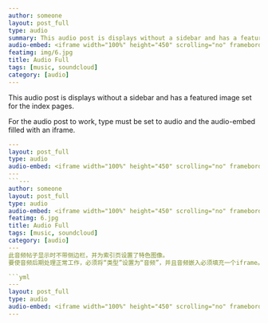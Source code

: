 ```yaml
---
author: someone
layout: post_full
type: audio
summary: This audio post is displays without a sidebar and has a featured image set for the index pages.
audio-embed: <iframe width="100%" height="450" scrolling="no" frameborder="no" src="https://w.soundcloud.com/player/?url=https%3A//api.soundcloud.com/tracks/143789807&amp;auto_play=false&amp;hide_related=false&amp;show_comments=true&amp;show_user=true&amp;show_reposts=false&amp;visual=true"></iframe>
featimg: img/6.jpg
title: Audio Full
tags: [music, soundcloud]
category: [audio]
---
```

This audio post is displays without a sidebar and has a featured image set for the index pages.

For the audio post to work, type must be set to audio and the audio-embed filled with an iframe.

```yml
---
layout: post_full
type: audio
audio-embed: <iframe width="100%" height="450" scrolling="no" frameborder="no" src="https://w.soundcloud.com/player/?url=https%3A//api.soundcloud.com/tracks/143789807&amp;auto_play=false&amp;hide_related=false&amp;show_comments=true&amp;show_user=true&amp;show_reposts=false&amp;visual=true"></iframe>
---
```---
author: someone
layout: post_full
type: audio
audio-embed: <iframe width="100%" height="450" scrolling="no" frameborder="no" src="https://w.soundcloud.com/player/?url=https%3A//api.soundcloud.com/tracks/143789807&amp;auto_play=false&amp;hide_related=false&amp;show_comments=true&amp;show_user=true&amp;show_reposts=false&amp;visual=true"></iframe>
featimg: 6.jpg
title: Audio Full
tags: [music, soundcloud]
category: [audio]
---
此音频帖子显示时不带侧边栏，并为索引页设置了特色图像。
要使音频后期处理正常工作，必须将“类型”设置为“音频”，并且音频嵌入必须填充一个iframe。

```yml
---
layout: post_full
type: audio
audio-embed: <iframe width="100%" height="450" scrolling="no" frameborder="no" src="https://w.soundcloud.com/player/?url=https%3A//api.soundcloud.com/tracks/143789807&amp;auto_play=false&amp;hide_related=false&amp;show_comments=true&amp;show_user=true&amp;show_reposts=false&amp;visual=true"></iframe>
---
```
